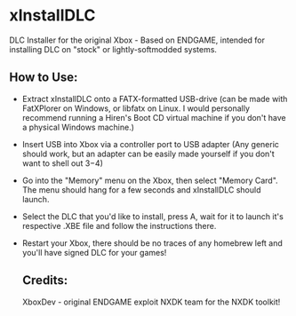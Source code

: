# xInstallDLC
DLC Installer for the original Xbox - Based on ENDGAME, intended for installing DLC on "stock" or lightly-softmodded systems.

## How to Use:
- Extract xInstallDLC onto a FATX-formatted USB-drive (can be made with FatXPlorer on Windows, or libfatx on Linux. I would personally recommend running a Hiren's Boot CD virtual machine if you don't have a physical Windows machine.)
- Insert USB into Xbox via a controller port to USB adapter (Any generic should work, but an adapter can be easily made yourself if you don't want to shell out $3-$4)
- Go into the "Memory" menu on the Xbox, then select "Memory Card". The menu should hang for a few seconds and xInstallDLC should launch.
- Select the DLC that you'd like to install, press A, wait for it to launch it's respective .XBE file and follow the instructions there.
- Restart your Xbox, there should be no traces of any homebrew left and you'll have signed DLC for your games!

  ## Credits:
  XboxDev - original ENDGAME exploit
  NXDK team for the NXDK toolkit!
